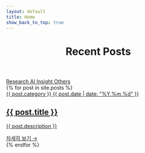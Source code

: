 ```yaml
---
layout: default
title: Home
show_back_to_top: true
---
```


<!-- Page Header -->
<header class="page-header" id="page-header">
    <h1 class="page-title">Recent Posts</h1>
</header>

<!-- Category Tabs -->
<div class="category-tabs" id="category-tabs">
    <a href="#research" class="category-tab active" data-category="research">
        <span>Research</span>
    </a>
    <a href="#ai" class="category-tab" data-category="ai">
        <span>AI</span>
    </a>
    <a href="#insight" class="category-tab" data-category="insight">
        <span>Insight</span>
    </a>
    <a href="#others" class="category-tab" data-category="others">
        <span>Others</span>
    </a>
</div>

<!-- Posts Section -->
<section id="posts" class="posts-section">
    <div class="posts-list">
        {% for post in site.posts %}
        <article class="post-card" data-category="{{ post.category | downcase }}">
            <a href="{{ post.url | relative_url }}" class="post-link">
                <div class="post-header">
                    <span class="post-category">{{ post.category }}</span>
                    <span class="post-date">{{ post.date | date: "%Y.%m.%d" }}</span>
                </div>
                <h2 class="post-title">{{ post.title }}</h2>
                <p class="post-excerpt">{{ post.description }}</p>
                <div class="post-footer">
                    <span class="read-more">자세히 보기 →</span>
                </div>
            </a>
        </article>
        {% endfor %}
    </div>
</section>

<!-- Research Section -->
<section id="research" class="posts-section" style="display: none;">
    <div class="section-header">
        <h2 class="section-title">Research Interests</h2>
    </div>
    <div class="research-grid">
        <div class="research-card">
            <h3>Edge Computing & Resource Optimization</h3>
            <p>엣지 컴퓨팅 환경에서의 자원 최적화 및 동적 가격 책정 메커니즘 연구</p>
        </div>
        <div class="research-card">
            <h3>AI-Driven Game Development</h3>
            <p>LLM 기반 NPC 상호작용 및 동적 스토리텔링 시스템 개발</p>
        </div>
        <div class="research-card">
            <h3>Energy Trading in Smart Grid</h3>
            <p>마이크로그리드 환경에서의 게임 이론 기반 에너지 거래 시스템</p>
        </div>
        <div class="research-card">
            <h3>IoT Data Markets</h3>
            <p>블록체인 기반 개인 데이터 거래 플랫폼 및 프라이버시 가치 평가</p>
        </div>
    </div>
</section>

<!-- Experience & Education Section -->
<section id="experience" class="posts-section" style="display: none;">
    <div class="section-header">
        <h2 class="section-title">Experience & Education</h2>
    </div>
    
    <div class="timeline">
        <h3 style="color: var(--accent); margin-bottom: 20px;">Experience</h3>
        <div class="timeline-item">
            <div class="timeline-date">2025.05 - Present</div>
            <div class="timeline-content">
                <h4>Principal Researcher</h4>
                <p>Sayberry Games Inc. - AI 게임 개발 연구</p>
            </div>
        </div>
        <div class="timeline-item">
            <div class="timeline-date">2021.03 - 2025.04</div>
            <div class="timeline-content">
                <h4>Senior Researcher</h4>
                <p>한국과학기술원(KAIST) - 엣지 컴퓨팅 및 자원 최적화 연구</p>
            </div>
        </div>
        
        <h3 style="color: var(--accent); margin: 30px 0 20px;">Education</h3>
        <div class="timeline-item">
            <div class="timeline-date">2015 - 2021</div>
            <div class="timeline-content">
                <h4>Ph.D. in Electrical Engineering</h4>
                <p>한국과학기술원(KAIST)</p>
                <p style="font-size: 14px; color: var(--text-secondary);">논문: Energy Trading Mechanisms in Smart Grid Systems</p>
            </div>
        </div>
        <div class="timeline-item">
            <div class="timeline-date">2011 - 2015</div>
            <div class="timeline-content">
                <h4>B.S. in Electrical Engineering</h4>
                <p>한국과학기술원(KAIST)</p>
            </div>
        </div>
    </div>
</section>

<!-- Projects Section -->
<section id="projects" class="posts-section" style="display: none;">
    <div class="section-header">
        <h2 class="section-title">Projects</h2>
    </div>
    <div class="projects-grid">
        <div class="project-card">
            <h3>AI 캐릭터 기반 인터랙티브 게임</h3>
            <p>LLM API를 활용한 실시간 대화형 NPC 시스템 개발</p>
            <div class="project-tags">
                <span class="project-tag">Gemini API</span>
                <span class="project-tag">Game Dev</span>
                <span class="project-tag">Python</span>
            </div>
        </div>
        <div class="project-card">
            <h3>엣지 컴퓨팅 GUI 시뮬레이터</h3>
            <p>자원 할당 및 태스크 오프로딩 최적화 시뮬레이션 도구</p>
            <div class="project-tags">
                <span class="project-tag">Edge Computing</span>
                <span class="project-tag">Optimization</span>
                <span class="project-tag">Python</span>
            </div>
        </div>
        <div class="project-card">
            <h3>마을공동체 활성화 플랫폼</h3>
            <p>주민 참여형 문화 프로그램 관리 시스템</p>
            <div class="project-tags">
                <span class="project-tag">Community</span>
                <span class="project-tag">Web App</span>
            </div>
        </div>
    </div>
</section>

<script>
// Navigation functionality
document.addEventListener('DOMContentLoaded', function() {
    const navLinks = document.querySelectorAll('.nav-link');
    const sections = document.querySelectorAll('.posts-section');
    const pageHeader = document.getElementById('page-header');
    const categoryTabs = document.getElementById('category-tabs');
    
    navLinks.forEach(link => {
        link.addEventListener('click', function(e) {
            const href = this.getAttribute('href');
            if (href.includes('#')) {
                e.preventDefault();
                const target = href.split('#')[1];
                
                // Update active nav
                navLinks.forEach(l => l.classList.remove('active'));
                this.classList.add('active');
                
                // Show/hide sections
                sections.forEach(section => {
                    section.style.display = 'none';
                });
                
                const targetSection = document.getElementById(target);
                if (targetSection) {
                    targetSection.style.display = 'block';
                }
                
                // Show/hide header and tabs for posts
                if (target === 'posts') {
                    if (pageHeader) pageHeader.style.display = 'block';
                    if (categoryTabs) categoryTabs.style.display = 'flex';
                } else {
                    if (pageHeader) pageHeader.style.display = 'none';
                    if (categoryTabs) categoryTabs.style.display = 'none';
                }
            }
        });
    });
    
    // Category filter
    const categoryTabLinks = document.querySelectorAll('.category-tab');
    categoryTabLinks.forEach(tab => {
        tab.addEventListener('click', function(e) {
            e.preventDefault();
            
            // Update active tab
            categoryTabLinks.forEach(t => t.classList.remove('active'));
            this.classList.add('active');
            
            // Filter posts
            const category = this.dataset.category;
            const posts = document.querySelectorAll('.post-card');
            
            posts.forEach(post => {
                if (category === 'all' || post.dataset.category === category) {
                    post.style.display = 'block';
                } else {
                    post.style.display = 'none';
                }
            });
        });
    });
});
</script>